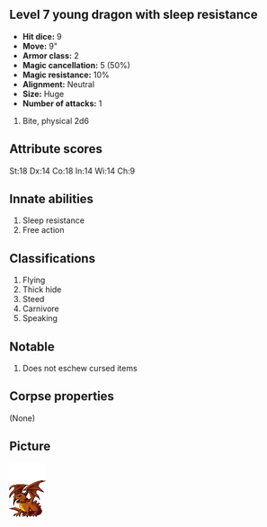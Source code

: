 ## Level 7 young dragon with sleep resistance
- **Hit dice:** 9
- **Move:** 9"
- **Armor class:** 2
- **Magic cancellation:** 5 (50%)
- **Magic resistance:** 10%
- **Alignment:** Neutral
- **Size:** Huge
- **Number of attacks:** 1
1. Bite, physical 2d6
## Attribute scores
St:18 Dx:14 Co:18 In:14 Wi:14 Ch:9
## Innate abilities
1. Sleep resistance
2. Free action
## Classifications
1. Flying
2. Thick hide
3. Steed
4. Carnivore
5. Speaking
## Notable
1. Does not eschew cursed items
## Corpse properties
(None)
## Picture
![Orange dragon hatchling](https://github.com/hyvanmielenpelit/GnollHackTileSet/blob/main/Monsters/orange_dragon_hatchling/orange_dragon_hatchling.png)
